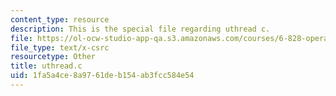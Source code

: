 ```yaml
---
content_type: resource
description: This is the special file regarding uthread c.
file: https://ol-ocw-studio-app-qa.s3.amazonaws.com/courses/6-828-operating-system-engineering-fall-2012/1fa5a4ce8a9761deb154ab3fcc584e54_uthread.c
file_type: text/x-csrc
resourcetype: Other
title: uthread.c
uid: 1fa5a4ce-8a97-61de-b154-ab3fcc584e54
---
```

